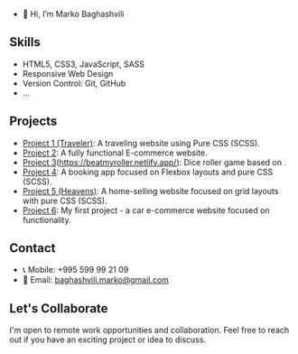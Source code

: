 
- 👋 Hi, I’m Marko Baghashvili

## Skills

- HTML5, CSS3, JavaScript, SASS
- Responsive Web Design
- Version Control: Git, GitHub
- ...

## Projects

- [Project 1 (Traveler)](https://marko010101.github.io/Travel/Traveler/): A traveling website using Pure CSS (SCSS).
- [Project 2](https://style-maven.netlify.app/): A fully functional E-commerce website.
- [Project 3](Dice-roller)(https://beatmyroller.netlify.app/): Dice roller game based on .
- [Project 4](https://marko010101.github.io/booking-app/starter/): A booking app focused on Flexbox layouts and pure CSS (SCSS).
- [Project 5 (Heavens)](https://heavens.netlify.app/): A home-selling website focused on grid layouts with pure CSS (SCSS).
- [Project 6](https://dream-car-depot.netlify.app/): My first project - a car e-commerce website focused on functionality.

## Contact

- 📞 Mobile: +995 599 99 21 09
- 📧 Email: baghashvili.marko@gmail.com

## Let's Collaborate

I'm open to remote work opportunities and collaboration. Feel free to reach out if you have an exciting project or idea to discuss.


